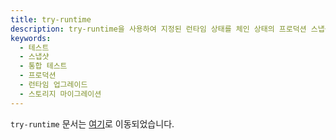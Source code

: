 ```yaml
---
title: try-runtime
description: try-runtime을 사용하여 지정된 런타임 상태를 체인 상태의 프로덕션 스냅샷과 테스트하는 명령 줄 참조입니다.
keywords:
  - 테스트
  - 스냅샷
  - 통합 테스트
  - 프로덕션
  - 런타임 업그레이드
  - 스토리지 마이그레이션
---
```


`try-runtime` 문서는 [여기](https://paritytech.github.io/try-runtime-cli/try_runtime)로 이동되었습니다.